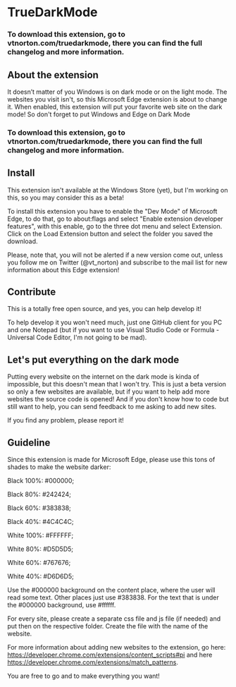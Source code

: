 
# TrueDarkMode

### To download this extension, go to vtnorton.com/truedarkmode, there you can find the full changelog and more information.

## About the extension
It doesn’t matter of you Windows is on dark mode or on the light mode. The websites you visit isn't, so this Microsoft Edge extension is about to change it. When enabled, this extension will put your favorite web site on the dark mode! So don't forget to put Windows and Edge on Dark Mode

### To download this extension, go to vtnorton.com/truedarkmode, there you can find the full changelog and more information.

## Install
This extension isn't available at the Windows Store (yet), but I'm working on this, so you may consider this as a beta! 

To install this extension you have to enable the "Dev Mode" of Microsoft Edge, to do that, go to about:flags and select "Enable extension developer features", with this enable, go to the three dot menu and select Extension. Click on the Load Extension button and select the folder you saved the download. 

Please, note that, you will not be alerted if a new version come out, unless you follow me on Twitter (@vt_norton) and subscribe to the mail list for new information about this Edge extension! 

## Contribute
This is a totally free open source, and yes, you can help develop it!

To help develop it you won't need much, just one GitHub client for you PC and one Notepad (but if you want to use Visual Studio Code or Formula - Universal Code Editor, I'm not going to be mad).

## Let's put everything on the dark mode
Putting every website on the internet on the dark mode is kinda of impossible, but this doesn't mean that I won't try. This is just a beta version so only a few websites are available, but if you want to help add more websites the source code is opened! And if you don't know how to code but still want to help, you can send feedback to me asking to add new sites. 

If you find any problem, please report it! 

## Guideline

Since this extension is made for Microsoft Edge, please use this tons of shades to make the website darker:

Black 100%: #000000;

Black  80%: #242424;

Black  60%: #383838;

Black  40%: #4C4C4C;


White 100%: #FFFFFF;

White  80%: #D5D5D5;

White  60%: #767676;

White  40%: #D6D6D5;

Use the #000000 background on the content place, where the user will read some text. Other places just use #383838. For the text that is under the #000000 background, use #ffffff.

For every site, please create a separate css file and js file (if needed) and put then on the respective folder. Create the file with the name of the website.

For more information about adding new websites to the extension, go here: https://developer.chrome.com/extensions/content_scripts#pi and here https://developer.chrome.com/extensions/match_patterns. 

You are free to go and to make everything you want!

